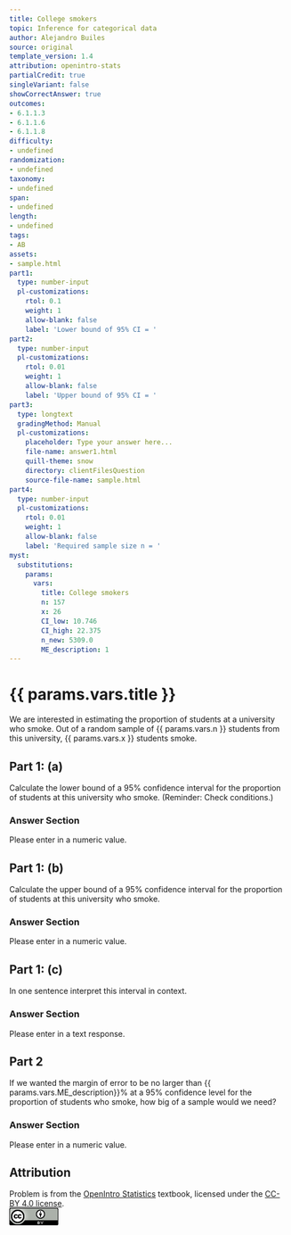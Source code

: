 ```yaml
---
title: College smokers
topic: Inference for categorical data
author: Alejandro Builes
source: original
template_version: 1.4
attribution: openintro-stats
partialCredit: true
singleVariant: false
showCorrectAnswer: true
outcomes:
- 6.1.1.3
- 6.1.1.6
- 6.1.1.8
difficulty:
- undefined
randomization:
- undefined
taxonomy:
- undefined
span:
- undefined
length:
- undefined
tags:
- AB
assets:
- sample.html
part1:
  type: number-input
  pl-customizations:
    rtol: 0.1
    weight: 1
    allow-blank: false
    label: 'Lower bound of 95% CI = '
part2:
  type: number-input
  pl-customizations:
    rtol: 0.01
    weight: 1
    allow-blank: false
    label: 'Upper bound of 95% CI = '
part3:
  type: longtext
  gradingMethod: Manual
  pl-customizations:
    placeholder: Type your answer here...
    file-name: answer1.html
    quill-theme: snow
    directory: clientFilesQuestion
    source-file-name: sample.html
part4:
  type: number-input
  pl-customizations:
    rtol: 0.01
    weight: 1
    allow-blank: false
    label: 'Required sample size n = '
myst:
  substitutions:
    params:
      vars:
        title: College smokers
        n: 157
        x: 26
        CI_low: 10.746
        CI_high: 22.375
        n_new: 5309.0
        ME_description: 1
---
```

# {{ params.vars.title }}
We are interested in estimating the proportion of students at a university who smoke. Out of a random sample of {{ params.vars.n }} students from this university, {{ params.vars.x }} students smoke.

## Part 1: (a)

Calculate the lower bound of a 95% confidence interval for the proportion of students at this university who smoke. (Reminder: Check conditions.)

### Answer Section

Please enter in a numeric value.

## Part 1: (b)

Calculate the upper bound of a 95% confidence interval for the proportion of students at this university who smoke.

### Answer Section

Please enter in a numeric value.

## Part 1: (c)

In one sentence interpret this interval in context.

### Answer Section

Please enter in a text response.

## Part 2

If we wanted the margin of error to be no larger than {{ params.vars.ME_description}}% at a 95% confidence level for the proportion of students who smoke, how big of a sample would we need?

### Answer Section

Please enter in a numeric value.

## Attribution

Problem is from the [OpenIntro Statistics](https://openintro.org/book/os/) textbook, licensed under the [CC-BY 4.0 license](https://creativecommons.org/licenses/by/4.0/).<br>![Image representing the Creative Commons 4.0 BY license.](https://raw.githubusercontent.com/firasm/bits/master/by.png)